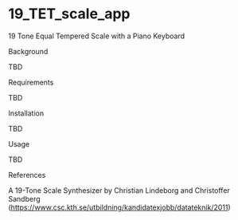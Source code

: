 # 19_TET_scale_app

19 Tone Equal Tempered Scale with a Piano Keyboard

Background

TBD

Requirements

TBD

Installation

TBD

Usage

TBD

References

A 19-Tone Scale Synthesizer by Christian Lindeborg and Christoffer Sandberg
(https://www.csc.kth.se/utbildning/kandidatexjobb/datateknik/2011)
